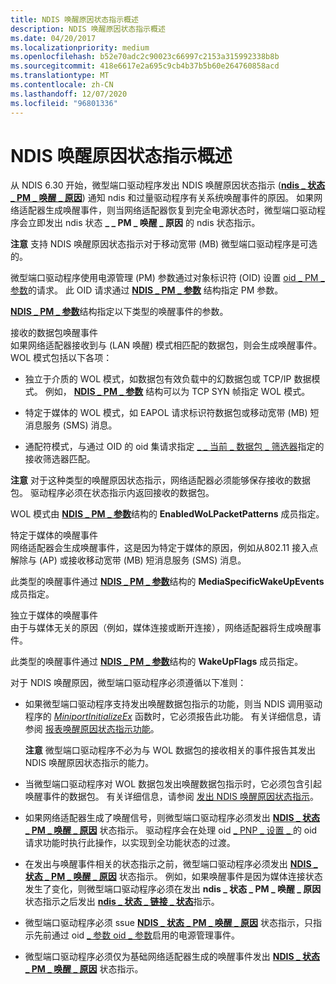 ```yaml
---
title: NDIS 唤醒原因状态指示概述
description: NDIS 唤醒原因状态指示概述
ms.date: 04/20/2017
ms.localizationpriority: medium
ms.openlocfilehash: b52e70adc2c90023c66997c2153a315992338b8b
ms.sourcegitcommit: 418e6617e2a695c9cb4b37b5b60e264760858acd
ms.translationtype: MT
ms.contentlocale: zh-CN
ms.lasthandoff: 12/07/2020
ms.locfileid: "96801336"
---
```

# <a name="overview-of-ndis-wake-reason-status-indications"></a>NDIS 唤醒原因状态指示概述


从 NDIS 6.30 开始，微型端口驱动程序发出 NDIS 唤醒原因状态指示 ([**ndis \_ 状态 \_ PM \_ 唤醒 \_ 原因**](./ndis-status-pm-wake-reason.md)) 通知 ndis 和过量驱动程序有关系统唤醒事件的原因。 如果网络适配器生成唤醒事件，则当网络适配器恢复到完全电源状态时，微型端口驱动程序会立即发出 ndis 状态 **\_ \_ PM \_ 唤醒 \_ 原因** 的 ndis 状态指示。

**注意**  支持 NDIS 唤醒原因状态指示对于移动宽带 (MB) 微型端口驱动程序是可选的。

 

微型端口驱动程序使用电源管理 (PM) 参数通过对象标识符 (OID) 设置 [oid \_ PM \_ 参数](./oid-pm-parameters.md)的请求。 此 OID 请求通过 [**NDIS \_ PM \_ 参数**](/windows-hardware/drivers/ddi/ntddndis/ns-ntddndis-_ndis_pm_parameters) 结构指定 PM 参数。

[**NDIS \_ PM \_ 参数**](/windows-hardware/drivers/ddi/ntddndis/ns-ntddndis-_ndis_pm_parameters)结构指定以下类型的唤醒事件的参数。

<a href="" id="received-packet-wake-up-events"></a>接收的数据包唤醒事件  
如果网络适配器接收到与 (LAN 唤醒) 模式相匹配的数据包，则会生成唤醒事件。 WOL 模式包括以下各项：

-   独立于介质的 WOL 模式，如数据包有效负载中的幻数据包或 TCP/IP 数据模式。 例如， [**NDIS \_ PM \_ 参数**](/windows-hardware/drivers/ddi/ntddndis/ns-ntddndis-_ndis_pm_parameters) 结构可以为 TCP SYN 帧指定 WOL 模式。

-   特定于媒体的 WOL 模式，如 EAPOL 请求标识符数据包或移动宽带 (MB) 短消息服务 (SMS) 消息。

-   通配符模式，与通过 OID 的 oid 集请求指定 [ \_ \_ 当前 \_ 数据包 \_ 筛选器](./oid-gen-current-packet-filter.md)指定的接收筛选器匹配。

**注意**  对于这种类型的唤醒原因状态指示，网络适配器必须能够保存接收的数据包。 驱动程序必须在状态指示内返回接收的数据包。

 

WOL 模式由 [**NDIS \_ PM \_ 参数**](/windows-hardware/drivers/ddi/ntddndis/ns-ntddndis-_ndis_pm_parameters)结构的 **EnabledWoLPacketPatterns** 成员指定。

<a href="" id="media-specific-wake-up-events"></a>特定于媒体的唤醒事件  
网络适配器会生成唤醒事件，这是因为特定于媒体的原因，例如从802.11 接入点解除与 (AP) 或接收移动宽带 (MB) 短消息服务 (SMS) 消息。

此类型的唤醒事件通过 [**NDIS \_ PM \_ 参数**](/windows-hardware/drivers/ddi/ntddndis/ns-ntddndis-_ndis_pm_parameters)结构的 **MediaSpecificWakeUpEvents** 成员指定。

<a href="" id="media-independent-wake-up-events"></a>独立于媒体的唤醒事件  
由于与媒体无关的原因（例如，媒体连接或断开连接），网络适配器将生成唤醒事件。

此类型的唤醒事件通过 [**NDIS \_ PM \_ 参数**](/windows-hardware/drivers/ddi/ntddndis/ns-ntddndis-_ndis_pm_parameters)结构的 **WakeUpFlags** 成员指定。

对于 NDIS 唤醒原因，微型端口驱动程序必须遵循以下准则：

-   如果微型端口驱动程序支持发出唤醒数据包指示的功能，则当 NDIS 调用驱动程序的 [*MiniportInitializeEx*](/windows-hardware/drivers/ddi/ndis/nc-ndis-miniport_initialize) 函数时，它必须报告此功能。 有关详细信息，请参阅 [报表唤醒原因状态指示功能](reporting-wake-reason-status-indication-capabilities.md)。

    **注意**  微型端口驱动程序不必为与 WOL 数据包的接收相关的事件报告其发出 NDIS 唤醒原因状态指示的能力。

     

-   当微型端口驱动程序对 WOL 数据包发出唤醒数据包指示时，它必须包含引起唤醒事件的数据包。 有关详细信息，请参阅 [发出 NDIS 唤醒原因状态指示](issuing-ndis-wake-reason-indications.md)。

-   如果网络适配器生成了唤醒信号，则微型端口驱动程序必须发出 [**NDIS \_ 状态 \_ PM \_ 唤醒 \_ 原因**](./ndis-status-pm-wake-reason.md) 状态指示。 驱动程序会在处理 oid [ \_ PNP \_ 设置 \_ ](./oid-pnp-set-power.md) 的 oid 请求功能时执行此操作，以实现到全功能状态的过渡。

-   在发出与唤醒事件相关的状态指示之前，微型端口驱动程序必须发出 [**NDIS \_ 状态 \_ PM \_ 唤醒 \_ 原因**](./ndis-status-pm-wake-reason.md) 状态指示。 例如，如果唤醒事件是因为媒体连接状态发生了变化，则微型端口驱动程序必须在发出 **ndis \_ 状态 \_ PM \_ 唤醒 \_ 原因** 状态指示之后发出 [**ndis \_ 状态 \_ 链接 \_ 状态**](./ndis-status-link-state.md)指示。

-   微型端口驱动程序必须 ssue [**NDIS \_ 状态 \_ PM \_ 唤醒 \_ 原因**](./ndis-status-pm-wake-reason.md) 状态指示，只指示先前通过 oid [ \_ 参数 oid \_ 参数](./oid-pm-parameters.md)启用的电源管理事件。

-   微型端口驱动程序必须仅为基础网络适配器生成的唤醒事件发出 [**NDIS \_ 状态 \_ PM \_ 唤醒 \_ 原因**](./ndis-status-pm-wake-reason.md) 状态指示。

 

